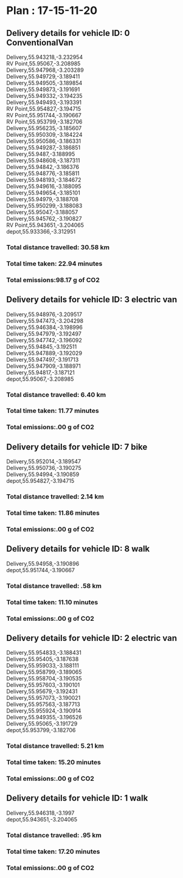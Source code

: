 # Plan : 17-15-11-20
## Delivery details for vehicle ID: 0 ConventionalVan 
Delivery,55.943218,-3.232954<br>RV Point,55.95067,-3.208985<br>Delivery,55.947968,-3.203289<br>Delivery,55.949729,-3.189411<br>Delivery,55.949505,-3.189854<br>Delivery,55.949873,-3.191691<br>Delivery,55.949332,-3.194235<br>Delivery,55.949493,-3.193391<br>RV Point,55.954827,-3.194715<br>RV Point,55.951744,-3.190667<br>RV Point,55.953799,-3.182706<br>Delivery,55.956235,-3.185607<br>Delivery,55.950309,-3.184224<br>Delivery,55.950586,-3.186331<br>Delivery,55.949287,-3.186851<br>Delivery,55.9487,-3.188995<br>Delivery,55.948608,-3.187311<br>Delivery,55.94842,-3.186376<br>Delivery,55.948776,-3.185811<br>Delivery,55.948193,-3.184672<br>Delivery,55.949616,-3.188095<br>Delivery,55.949654,-3.185101<br>Delivery,55.94979,-3.188708<br>Delivery,55.950299,-3.188083<br>Delivery,55.95047,-3.188057<br>Delivery,55.945762,-3.190827<br>RV Point,55.943651,-3.204065<br>depot,55.933366,-3.312951<br>
### Total distance travelled: 30.58 km 
### Total time taken: 22.94 minutes 
### Total emissions:98.17 g of CO2
## Delivery details for vehicle ID: 3 electric van 
Delivery,55.948976,-3.209517<br>Delivery,55.947473,-3.204298<br>Delivery,55.946384,-3.198996<br>Delivery,55.947979,-3.192497<br>Delivery,55.947742,-3.196092<br>Delivery,55.94845,-3.192511<br>Delivery,55.947889,-3.192029<br>Delivery,55.947497,-3.191713<br>Delivery,55.947909,-3.188971<br>Delivery,55.94817,-3.187121<br>depot,55.95067,-3.208985<br>
### Total distance travelled: 6.40 km 
### Total time taken: 11.77 minutes 
### Total emissions:.00 g of CO2
## Delivery details for vehicle ID: 7 bike 
Delivery,55.952014,-3.189547<br>Delivery,55.950736,-3.190275<br>Delivery,55.94994,-3.190859<br>depot,55.954827,-3.194715<br>
### Total distance travelled: 2.14 km 
### Total time taken: 11.86 minutes 
### Total emissions:.00 g of CO2
## Delivery details for vehicle ID: 8 walk 
Delivery,55.94958,-3.190896<br>depot,55.951744,-3.190667<br>
### Total distance travelled: .58 km 
### Total time taken: 11.10 minutes 
### Total emissions:.00 g of CO2
## Delivery details for vehicle ID: 2 electric van 
Delivery,55.954833,-3.188431<br>Delivery,55.95405,-3.187638<br>Delivery,55.959033,-3.188111<br>Delivery,55.958799,-3.189065<br>Delivery,55.958704,-3.190535<br>Delivery,55.957603,-3.190101<br>Delivery,55.95679,-3.192431<br>Delivery,55.957073,-3.190021<br>Delivery,55.957563,-3.187713<br>Delivery,55.955924,-3.190914<br>Delivery,55.949355,-3.196526<br>Delivery,55.95065,-3.191729<br>depot,55.953799,-3.182706<br>
### Total distance travelled: 5.21 km 
### Total time taken: 15.20 minutes 
### Total emissions:.00 g of CO2
## Delivery details for vehicle ID: 1 walk 
Delivery,55.946318,-3.1997<br>depot,55.943651,-3.204065<br>
### Total distance travelled: .95 km 
### Total time taken: 17.20 minutes 
### Total emissions:.00 g of CO2
